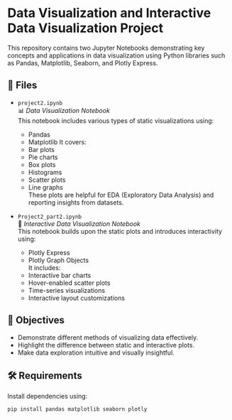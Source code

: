 # Data Visualization and Interactive Data Visualization Project

This repository contains two Jupyter Notebooks demonstrating key concepts and applications in data visualization using Python libraries such as Pandas, Matplotlib, Seaborn, and Plotly Express.

## 📁 Files

- `project2.ipynb`  
  📊 *Data Visualization Notebook*  
  This notebook includes various types of static visualizations using:
  - Pandas
  - Matplotlib 
  It covers:
  - Bar plots
  - Pie charts
  - Box plots
  - Histograms
  - Scatter plots
  - Line graphs  
  These plots are helpful for EDA (Exploratory Data Analysis) and reporting insights from datasets.

- `Project2_part2.ipynb`  
  🎯 *Interactive Data Visualization Notebook*  
  This notebook builds upon the static plots and introduces interactivity using:
  - Plotly Express
  - Plotly Graph Objects  
  It includes:
  - Interactive bar charts
  - Hover-enabled scatter plots
  - Time-series visualizations
  - Interactive layout customizations  

## 📌 Objectives

- Demonstrate different methods of visualizing data effectively.
- Highlight the difference between static and interactive plots.
- Make data exploration intuitive and visually insightful.

## 🛠️ Requirements

Install dependencies using:

```bash
pip install pandas matplotlib seaborn plotly
